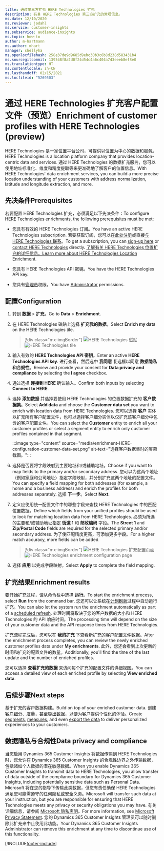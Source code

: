 ```yaml
---
title: 通过第三方扩充 HERE Technologies 扩充
description: 有关 HERE Technologies 第三方扩充的常规信息。
ms.date: 12/10/2020
ms.reviewer: jodahl
ms.service: customer-insights
ms.subservice: audience-insights
ms.topic: how-to
author: m-hartmann
ms.author: mhart
manager: shellyha
ms.openlocfilehash: 258e37de9d9685d9ebc30b3c6b8d238d583431b4
ms.sourcegitcommit: 139548f8a2d0f24d54c4a6c404a743eeeb8ef8e0
ms.translationtype: HT
ms.contentlocale: zh-CN
ms.lasthandoff: 02/15/2021
ms.locfileid: "5269503"
---
```

# <a name="enrichment-of-customer-profiles-with-here-technologies-preview"></a><span data-ttu-id="060d6-103">通过 HERE Technologies 扩充客户配置文件（预览）</span><span class="sxs-lookup"><span data-stu-id="060d6-103">Enrichment of customer profiles with HERE Technologies (preview)</span></span>

<span data-ttu-id="060d6-104">HERE Technologies 是一家位置平台公司，可提供以位置为中心的数据和服务。</span><span class="sxs-lookup"><span data-stu-id="060d6-104">HERE Technologies is a location platform company that provides location-centric data and services.</span></span> <span data-ttu-id="060d6-105">通过 HERE Technologies 的数据扩充服务，您可以使用地址标准化、维度和精度提取等来更准确地了解客户的位置信息。</span><span class="sxs-lookup"><span data-stu-id="060d6-105">With HERE Technologies' data enrichment services, you can build a more precise location understanding of your customers with address normalization, latitude and longitude extraction, and more.</span></span>

## <a name="prerequisites"></a><span data-ttu-id="060d6-106">先决条件</span><span class="sxs-lookup"><span data-stu-id="060d6-106">Prerequisites</span></span>

<span data-ttu-id="060d6-107">若要配置 HERE Technologies 扩充，必须满足以下先决条件：</span><span class="sxs-lookup"><span data-stu-id="060d6-107">To configure HERE Technologies enrichments, the following prerequisites must be met:</span></span>

- <span data-ttu-id="060d6-108">您具有有效的 HERE Technologies 订阅。</span><span class="sxs-lookup"><span data-stu-id="060d6-108">You have an active HERE Technologies subscription.</span></span> <span data-ttu-id="060d6-109">若要获取订阅，您可以在[此处注册](https://developer.here.com/sign-up?utm_medium=referral&utm_source=Microsoft-Dynamics-CI&create=Freemium-Basic)或直接[与 HERE Technologies 联系](https://developer.here.com/help?utm_medium=referral&utm_source=Microsoft-Dynamics-CI#how-can-we-help-you)。</span><span class="sxs-lookup"><span data-stu-id="060d6-109">To get a subscription, you can [sign-up here](https://developer.here.com/sign-up?utm_medium=referral&utm_source=Microsoft-Dynamics-CI&create=Freemium-Basic) or [contact HERE Technologies](https://developer.here.com/help?utm_medium=referral&utm_source=Microsoft-Dynamics-CI#how-can-we-help-you) directly.</span></span> [<span data-ttu-id="060d6-110">了解有关 HERE Technologies 位置扩充的详细信息。</span><span class="sxs-lookup"><span data-stu-id="060d6-110">Learn more about HERE Technologies Location Enrichment.</span></span>](https://developer.here.com/location-enrichment?cid=Dev-MicrosoftDynamics-DB-0-Dev-&utm_source=MicrosoftDynamics&utm_medium=referral&utm_campaign=Online_Dev_ReferralMicrosoft)

- <span data-ttu-id="060d6-111">您具有 HERE Technologies API 密钥。</span><span class="sxs-lookup"><span data-stu-id="060d6-111">You have the HERE Technologies API key.</span></span>

- <span data-ttu-id="060d6-112">您具有[管理员](permissions.md#administrator)权限。</span><span class="sxs-lookup"><span data-stu-id="060d6-112">You have [Administrator](permissions.md#administrator) permissions.</span></span>

## <a name="configuration"></a><span data-ttu-id="060d6-113">配置</span><span class="sxs-lookup"><span data-stu-id="060d6-113">Configuration</span></span>

1. <span data-ttu-id="060d6-114">转到 **数据** > **扩充**。</span><span class="sxs-lookup"><span data-stu-id="060d6-114">Go to **Data** > **Enrichment**.</span></span>

1. <span data-ttu-id="060d6-115">在 HERE Technologies 磁贴上选择 **扩充我的数据**。</span><span class="sxs-lookup"><span data-stu-id="060d6-115">Select **Enrich my data** on the HERE Technologies tile.</span></span>

   > [!div class="mx-imgBorder"]
   > <span data-ttu-id="060d6-116">![HERE Technologies 磁贴](media/HERE-tile.png "HERE Technologies 磁贴")</span><span class="sxs-lookup"><span data-stu-id="060d6-116">![HERE Technologies tile](media/HERE-tile.png "HERE Technologies tile")</span></span>

1. <span data-ttu-id="060d6-117">输入有效的 **HERE Technologies API 密钥**。</span><span class="sxs-lookup"><span data-stu-id="060d6-117">Enter an active **HERE Technologies API key**.</span></span> <span data-ttu-id="060d6-118">进行查看，然后选中 **我同意** 复选框以同意 **数据隐私和合规性**。</span><span class="sxs-lookup"><span data-stu-id="060d6-118">Review and provide your consent for **Data privacy and compliance** by selecting the **I agree** checkbox.</span></span> 

1. <span data-ttu-id="060d6-119">通过选择 **连接到 HERE** 确认输入。</span><span class="sxs-lookup"><span data-stu-id="060d6-119">Confirm both inputs by selecting **Connect to HERE**.</span></span>

1.  <span data-ttu-id="060d6-120">选择 **添加数据** 并选择要使用 HERE Technologies 的位置数据扩充的 **客户数据集**。</span><span class="sxs-lookup"><span data-stu-id="060d6-120">Select **Add data** and choose the **Customer data set** you want to enrich with location data from HERE Technologies.</span></span> <span data-ttu-id="060d6-121">您可以选择 **客户** 实体以扩充所有客户配置文件，也可以选择客户细分实体以仅扩充该客户细分中包含的客户配置文件。</span><span class="sxs-lookup"><span data-stu-id="060d6-121">You can select the **Customer** entity to enrich all your customer profiles or select a segment entity to enrich only customer profiles contained in that segment.</span></span>

    :::image type="content" source="media/enrichment-HERE-configuration-customer-data-set.png" alt-text="选择客户数据集时的屏幕截图。":::

1. <span data-ttu-id="060d6-123">选择是否要将字段映射到主要地址和/或辅助地址。</span><span class="sxs-lookup"><span data-stu-id="060d6-123">Choose if you want to map fields to the primary and/or secondary address.</span></span> <span data-ttu-id="060d6-124">您可以为这两个地址（例如家庭和公司地址）指定字段映射，并分别扩充这两个地址的配置文件。</span><span class="sxs-lookup"><span data-stu-id="060d6-124">You can specify a field mapping for both addresses (for example, a home and a business address) and enrich the profiles for both addresses separately.</span></span> <span data-ttu-id="060d6-125">选择 **下一步**。</span><span class="sxs-lookup"><span data-stu-id="060d6-125">Select **Next**.</span></span>

1. <span data-ttu-id="060d6-126">定义应使用统一配置文件中的哪些字段来查找 HERE Technologies 中的匹配位置数据。</span><span class="sxs-lookup"><span data-stu-id="060d6-126">Define which fields from your unified profiles should be used to look for matching location data from HERE Technologies.</span></span> <span data-ttu-id="060d6-127">必须为所选的主要和/或辅助地址指定 **街道 1** 和 **邮政编码** 字段。</span><span class="sxs-lookup"><span data-stu-id="060d6-127">The **Street 1** and **Zip/Postal Code** fields are required for the selected primary and/or secondary address.</span></span> <span data-ttu-id="060d6-128">为了使匹配精度更高，可添加更多字段。</span><span class="sxs-lookup"><span data-stu-id="060d6-128">For a higher match accuracy, more fields can be added.</span></span>

   > [!div class="mx-imgBorder"]
   > <span data-ttu-id="060d6-129">![HERE Technologies 扩充配置页面](media/enrichment-HERE-configuration.png "HERE Technologies 扩充配置页面")</span><span class="sxs-lookup"><span data-stu-id="060d6-129">![HERE Technologies enrichment configuration page](media/enrichment-HERE-configuration.png "HERE Technologies enrichment configuration page")</span></span>

1. <span data-ttu-id="060d6-130">选择 **应用** 以完成字段映射。</span><span class="sxs-lookup"><span data-stu-id="060d6-130">Select **Apply** to complete the field mapping.</span></span>

## <a name="enrichment-results"></a><span data-ttu-id="060d6-131">扩充结果</span><span class="sxs-lookup"><span data-stu-id="060d6-131">Enrichment results</span></span>

<span data-ttu-id="060d6-132">要开始扩充过程，请从命令栏中选择 **运行**。</span><span class="sxs-lookup"><span data-stu-id="060d6-132">To start the enrichment process, select **Run** from the command bar.</span></span> <span data-ttu-id="060d6-133">您还可以让系统在[计划刷新](system.md#schedule-tab)过程中自动运行扩充。</span><span class="sxs-lookup"><span data-stu-id="060d6-133">You can also let the system run the enrichment automatically as part of a [scheduled refresh](system.md#schedule-tab).</span></span> <span data-ttu-id="060d6-134">处理时间将取决于您的客户数据的大小和 HERE Technologies 的 API 响应时间。</span><span class="sxs-lookup"><span data-stu-id="060d6-134">The processing time will depend on the size of your customer data and the API response times from HERE Technologies.</span></span>

<span data-ttu-id="060d6-135">扩充流程完成后，您可以在 **我的扩充** 下查看新扩充的客户配置文件数据。</span><span class="sxs-lookup"><span data-stu-id="060d6-135">After the enrichment process completes, you can review the newly enriched customer profiles data under **My enrichments**.</span></span> <span data-ttu-id="060d6-136">此外，您还会看到上次更新的时间和扩充的配置文件的数量。</span><span class="sxs-lookup"><span data-stu-id="060d6-136">Additionally, you'll find the time of the last update and the number of enriched profiles.</span></span>

<span data-ttu-id="060d6-137">您可以选择 **查看扩充的数据** 来访问每个扩充的配置文件的详细视图。</span><span class="sxs-lookup"><span data-stu-id="060d6-137">You can access a detailed view of each enriched profile by selecting **View enriched data**.</span></span>

## <a name="next-steps"></a><span data-ttu-id="060d6-138">后续步骤</span><span class="sxs-lookup"><span data-stu-id="060d6-138">Next steps</span></span>

<span data-ttu-id="060d6-139">基于扩充的客户数据构建。</span><span class="sxs-lookup"><span data-stu-id="060d6-139">Build on top of your enriched customer data.</span></span> <span data-ttu-id="060d6-140">创建[客户细分](segments.md)、[度量](measures.md)，甚至[导出数据](export-destinations.md)，以便为客户提供个性化的体验。</span><span class="sxs-lookup"><span data-stu-id="060d6-140">Create [segments](segments.md), [measures](measures.md), and even [export the data](export-destinations.md) to deliver personalized experiences to your customers.</span></span>

## <a name="data-privacy-and-compliance"></a><span data-ttu-id="060d6-141">数据隐私与合规性</span><span class="sxs-lookup"><span data-stu-id="060d6-141">Data privacy and compliance</span></span>

<span data-ttu-id="060d6-142">当您启用 Dynamics 365 Customer Insights 将数据传输到 HERE Technologies 时，您允许在 Dynamics 365 Customer Insights 的合规性边界之外传输数据，包括诸如个人数据的潜在敏感数据。</span><span class="sxs-lookup"><span data-stu-id="060d6-142">When you enable Dynamics 365 Customer Insights to transmit data to HERE Technologies, you allow transfer of data outside of the compliance boundary for Dynamics 365 Customer Insights, including potentially sensitive data such as Personal Data.</span></span> <span data-ttu-id="060d6-143">Microsoft 将在您的指导下传输此类数据，但您有责任确保 HERE Technologies 满足您可能需遵守的任何隐私或安全义务。</span><span class="sxs-lookup"><span data-stu-id="060d6-143">Microsoft will transfer such data at your instruction, but you are responsible for ensuring that HERE Technologies meets any privacy or security obligations you may have.</span></span> <span data-ttu-id="060d6-144">有关详细信息，请参阅 [Microsoft 隐私声明](https://go.microsoft.com/fwlink/?linkid=396732)。</span><span class="sxs-lookup"><span data-stu-id="060d6-144">For more information, see [Microsoft Privacy Statement](https://go.microsoft.com/fwlink/?linkid=396732).</span></span>
<span data-ttu-id="060d6-145">您的 Dynamics 365 Customer Insights 管理员可以随时删除此扩充来中止使用此功能。</span><span class="sxs-lookup"><span data-stu-id="060d6-145">Your Dynamics 365 Customer Insights Administrator can remove this enrichment at any time to discontinue use of this functionality.</span></span>


[!INCLUDE[footer-include](../includes/footer-banner.md)]